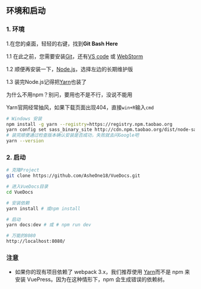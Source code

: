 ## 环境和启动

### 1. 环境

1.在您的桌面，轻轻的右键，找到**Git Bash Here**

1.1 在此之前，您需要安装[Git](https://git-scm.com/downloads)，还有[VS code](https://code.visualstudio.com/) 或 [WebStorm](https://www.jetbrains.com/webstorm/)

1.2 顺便再安装一下，[Node.js](https://nodejs.org/zh-cn/)，选择左边的长期维护版

1.3 装完Node.js记得把[Yarn](https://yarn.bootcss.com/docs/install/#windows-stable)也装了

为什么不用npm？别问，要用也不是不行，没说不能用

Yarn官网经常抽风，如果下载页面出现404，直接`win+R`输入`cmd`

```bash
# Windows 安装
npm install -g yarn --registry=https://registry.npm.taobao.org
yarn config set sass_binary_site http://cdn.npm.taobao.org/dist/node-sass -g
# 装完顺便通过检查版本确认安装是否成功，失败就去问Google吧
yarn --version
```

### 2. 启动

```bash
# 克隆Project
git clone https://github.com/AsheOne18/VueDocs.git

# 进入VueDocs目录
cd VueDocs

# 安装依赖
yarn install # 或npm install 

# 启动
yarn docs:dev # 或 # npm run dev

# 万能的8080
http://localhost:8080/
```

### 注意

- 如果你的现有项目依赖了 webpack 3.x，我们推荐使用 [Yarn](https://classic.yarnpkg.com/zh-Hans/)而不是 npm 来安装 VuePress。因为在这种情形下，npm 会生成错误的依赖树。

